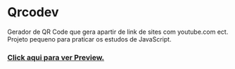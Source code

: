 # Qrcodev
Gerador de QR Code que gera apartir de link de sites com youtube.com ect.
Projeto pequeno para praticar os estudos de JavaScript.



### <a href="https://antoni0carlos.github.io/Qrcodev/" target="_blank">Click aqui para ver Preview.</a>
